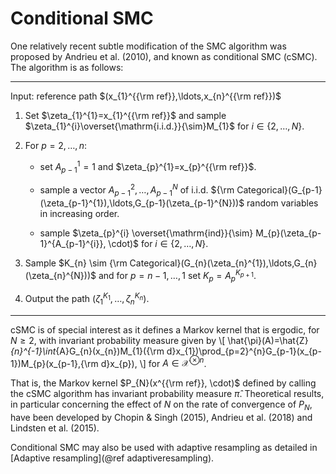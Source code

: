 # Conditional SMC

One relatively recent subtle modification of the SMC algorithm was proposed by Andrieu et al. (2010), and known as conditional SMC (cSMC). The algorithm is as follows:

---
Input: reference path $(x_{1}^{{\rm ref}},\ldots,x_{n}^{{\rm ref}})$

1. Set $\zeta_{1}^{1}=x_{1}^{{\rm ref}}$ and sample $\zeta_{1}^{i}\overset{\mathrm{i.i.d.}}{\sim}M_{1}$ for $i \in \{2, \ldots, N \}$.

1. For $p=2,\ldots,n$:

    * set $A_{p-1}^{1}=1$ and $\zeta_{p}^{1}=x_{p}^{{\rm ref}}$.

    * sample a vector $A_{p-1}^{2},\ldots,A_{p-1}^{N}$ of i.i.d. ${\rm Categorical}(G_{p-1}(\zeta_{p-1}^{1}),\ldots,G_{p-1}(\zeta_{p-1}^{N}))$ random variables in increasing order.

    * sample $\zeta_{p}^{i} \overset{\mathrm{ind}}{\sim} M_{p}(\zeta_{p-1}^{A_{p-1}^{i}}, \cdot)$ for $i \in \{2, \ldots, N \}$.

1. Sample $K_{n} \sim {\rm Categorical}(G_{n}(\zeta_{n}^{1}),\ldots,G_{n}(\zeta_{n}^{N}))$ and for $p=n-1,\ldots,1$ set $K_{p}=A_{p}^{K_{p+1}}$.

1. Output the path $(\zeta_{1}^{K_{1}},\ldots,\zeta_{n}^{K_{n}})$.
---

cSMC is of special interest as it defines a Markov kernel that is ergodic, for $N \geq 2$, with invariant probability measure given by \\[ \hat{\pi}(A)=\hat{Z}_{n}^{-1}\int_{A}G_{n}(x_{n})M_{1}({\rm d}x_{1})\prod_{p=2}^{n}G_{p-1}(x_{p-1})M_{p}(x_{p-1},{\rm d}x_{p}), \\] for $A \in \mathcal{X}^{\otimes{n}}$.

That is, the Markov kernel $P_{N}(x^{{\rm ref}}, \cdot)$ defined by calling the cSMC algorithm has invariant probability measure $\hat{\pi}$. Theoretical results, in particular concerning the effect of $N$ on the rate of convergence of $P_{N}$, have been developed by Chopin & Singh (2015), Andrieu et al. (2018) and Lindsten et al. (2015).

Conditional SMC may also be used with adaptive resampling as detailed in [Adaptive resampling](@ref adaptiveresampling).
